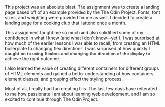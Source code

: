 This project was an absolute blast. The assignment was to create a landing page based off of an example provided by the The Odin Project. Fonts, font sizes, and weighting were provided for me as well. I decided to create a landing page for a cooking club that I attend once a month.

This assignment taught me so much and also solidified some of my confidence in what I knew (and what I don't know--yet!). I was surprised at how much of the earlier lessons I was able to recall, from creating an HTML boilerplate to changing flex directions. I was surprised at how quickly I caught on to using flexbox and changing the direction of the display to achieve the right outcome. 

I also learned the value of creating different containers for different groups of HTML elements and gained a better understanding of how containers, element classes, and grouping effect the styling process. 

Most of all, I really had fun creating this. The last few days have reiterated to me how passionate I  am about learning web development, and I am so excited to continue through The Odin Project. 